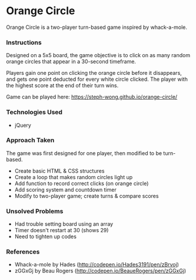 # Orange Circle

Orange Circle is a two-player turn-based game inspired by whack-a-mole.


### Instructions

Designed on a 5x5 board, the game objective is to click on as many random orange circles that appear in a 30-second timeframe.

Players gain one point on clicking the orange circle before it disappears, and gets one point deducted for every white circle clicked. The player with the highest score at the end of their turn wins.

Game can be played here: https://steph-wong.github.io/orange-circle/


### Technologies Used

- jQuery


### Approach Taken

The game was first designed for one player, then modified to be turn-based.

- Create basic HTML & CSS structures
- Create a loop that makes random circles light up
- Add function to record correct clicks (on orange circle)
- Add scoring system and countdown timer
- Modify to two-player game; create turns & compare scores


### Unsolved Problems

- Had trouble setting board using an array
- Timer doesn't restart at 30 (shows 29)
- Need to tighten up codes


### References

- Whack-a-mole by Hades (http://codepen.io/Hades3191/pen/zBrvoj)
- zGGxGj by Beau Rogers (http://codepen.io/BeaueRogers/pen/zGGxGj)
